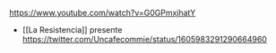 https://www.youtube.com/watch?v=G0GPmxjhatY

- [[La Resistencia]] presente https://twitter.com/Uncafecommie/status/1605983291290664960
